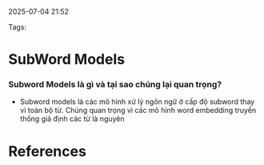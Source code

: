 2025-07-04 21:52


Tags:

# SubWord Models

### Subword Models là gì và tại sao chúng lại quan trọng?
- Subword models là các mô hình xử lý ngôn ngữ ở cấp độ subword thay vì toàn bộ từ. Chúng quan trọng vì các mô hình word embedding truyền thống giả định các từ là nguyên


# References
